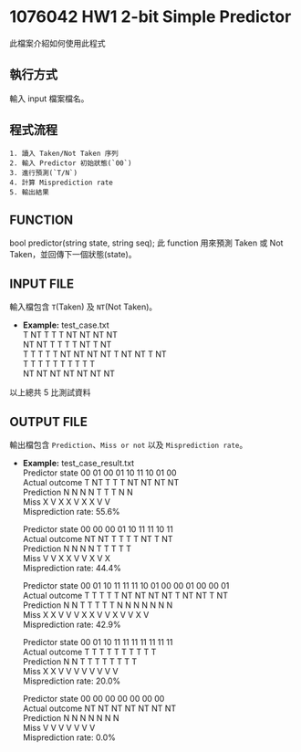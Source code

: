 # 1076042 HW1 2-bit Simple Predictor
此檔案介紹如何使用此程式

## 執行方式
輸入 input 檔案檔名。

## 程式流程
	1. 讀入 Taken/Not Taken 序列
	2. 輸入 Predictor 初始狀態(`00`)
	3. 進行預測(`T/N`)
	4. 計算 Misprediction rate
	5. 輸出結果

## FUNCTION
bool predictor(string state, string seq);
此 function 用來預測 Taken 或 Not Taken，並回傳下一個狀態(state)。

## INPUT FILE
輸入檔包含 `T`(Taken) 及 `NT`(Not Taken)。
* **Example:** test_case.txt  
	T NT T T T NT NT NT NT  
	NT NT T T T T NT T NT  
	T T T T T NT NT NT NT T NT NT T NT  
	T T T T T T T T T T  
	NT NT NT NT NT NT NT  

以上總共 5 比測試資料

## OUTPUT FILE
輸出檔包含 `Prediction`、`Miss or not` 以及 `Misprediction rate`。
* **Example:** test_case_result.txt  
	Predictor state	00    01    00    01    10    11    10    01    00  
	Actual outcome	T     NT    T     T     T     NT    NT    NT    NT  
	Prediction	N	N	N	N	T	T	T    N    N  
	Miss		X	V	X	X	V	X	X    V    V  
	Misprediction rate: 55.6%  

	Predictor state	00	00	00	01	10	11	11	10	11  
	Actual outcome	NT	NT	T	T	T	T	NT	T	NT  
	Prediction	N	N	N	N	T	T	T	T	T  
	Miss		V	V	X	X	V	V	X	V	X  
	Misprediction rate: 44.4%

	Predictor state	00	01	10	11	11	11	10	01	00	00	01	00	00	01  
	Actual outcome	T	T	T	T	T	NT	NT	NT	NT	T	NT	NT	T	NT  
	Prediction	N	N	T	T	T	T	T	N	N	N	N	N	N	N  
	Miss		X	X	V	V	V	X	X	V	V	X	V	V	X	V  	
	Misprediction rate: 42.9%  
	
	Predictor state	00	01	10	11	11	11	11	11	11	11  
	Actual outcome	T	T	T	T	T	T	T	T	T	T  
	Prediction	N	N	T	T	T	T	T	T	T	T  
	Miss		X	X	V	V	V	V	V	V	V	V  
	Misprediction rate: 20.0%  
	
	Predictor state	00	00	00	00	00	00	00  
	Actual outcome	NT	NT	NT	NT	NT	NT	NT  
	Prediction	N	N	N	N	N	N	N  
	Miss		V	V	V	V	V	V	V  
	Misprediction rate: 0.0%  
	

